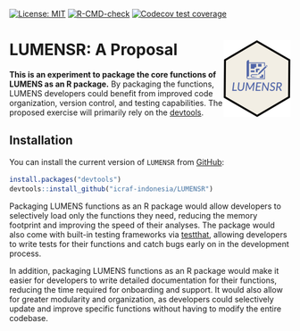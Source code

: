<!-- badges: start -->
[![License: MIT](https://img.shields.io/badge/License-MIT-yellow.svg)](https://opensource.org/licenses/MIT)
[![R-CMD-check](https://github.com/icraf-indonesia/LUMENSR/actions/workflows/R-CMD-check.yaml/badge.svg)](https://github.com/icraf-indonesia/LUMENSR/actions/workflows/R-CMD-check.yaml)
[![Codecov test coverage](https://codecov.io/gh/icraf-indonesia/LUMENSR/branch/main/graph/badge.svg)](https://app.codecov.io/gh/icraf-indonesia/LUMENSR?branch=main)
<!-- badges: end -->

# LUMENSR: A Proposal <a href="https://icraf-indonesia.github.io/LUMENSR/"><img src="man/figures/logo.png" align="right" height="138" alt="LUMENSR website" /></a>

**This is an experiment to package the core functions of LUMENS as an R package.** By packaging the functions, LUMENS developers could benefit from improved code organization, version control, and testing capabilities. The proposed exercise will primarily rely on the [devtools](https://github.com/r-lib/devtools).

## Installation

You can install the current version of `LUMENSR` from 
[GitHub](https://github.com/): 
``` r
install.packages("devtools")
devtools::install_github("icraf-indonesia/LUMENSR")
```

Packaging LUMENS functions as an R package would allow developers to selectively load only the functions they need, reducing the memory footprint and improving the speed of their analyses. The package would also come with built-in testing frameworks via [testthat](https://github.com/r-lib/testthat), allowing developers to write tests for their functions and catch bugs early on in the development process.

In addition, packaging LUMENS functions as an R package would make it easier for developers to write detailed documentation for their functions, reducing the time required for onboarding and support. It would also allow for greater modularity and organization, as developers could selectively update and improve specific functions without having to modify the entire codebase.
